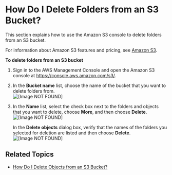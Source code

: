 # How Do I Delete Folders from an S3 Bucket?<a name="delete-folders"></a>

This section explains how to use the Amazon S3 console to delete folders from an S3 bucket\. 

For information about Amazon S3 features and pricing, see [Amazon S3](https://aws.amazon.com/s3/)\.

**To delete folders from an S3 bucket**

1. Sign in to the AWS Management Console and open the Amazon S3 console at [https://console\.aws\.amazon\.com/s3/](https://console.aws.amazon.com/s3/)\.

1. In the **Bucket name** list, choose the name of the bucket that you want to delete folders from\.  
![\[Image NOT FOUND\]](http://docs.aws.amazon.com/AmazonS3/latest/user-guide/images/choose-bucket-name.png)

1. In the **Name** list, select the check box next to the folders and objects that you want to delete, choose **More**, and then choose **Delete**\.  
![\[Image NOT FOUND\]](http://docs.aws.amazon.com/AmazonS3/latest/user-guide/images/objects-delete.png)

   In the **Delete objects** dialog box, verify that the names of the folders you selected for deletion are listed and then choose **Delete**\.  
![\[Image NOT FOUND\]](http://docs.aws.amazon.com/AmazonS3/latest/user-guide/images/objects-delete-confirm.png)

## Related Topics<a name="delete-folders-related-topics"></a>

+ [How Do I Delete Objects from an S3 Bucket?](delete-objects.md)